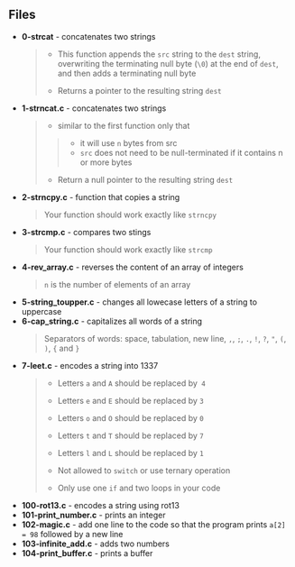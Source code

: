 ## Files
* **0-strcat** - concatenates two strings
    > * This function appends the `src` string to the `dest` string, overwriting the terminating null byte (`\0`) at the end of `dest`, and then adds a terminating null byte
    > - Returns a pointer to the resulting string `dest`
* **1-strncat.c** - concatenates two strings
    > * similar to the first function only that
    >
    >> - it will use `n` bytes from src
    >> - `src` does not need to be null-terminated if it contains n or more bytes
    > - Return a null pointer to the resulting string `dest`
* **2-strncpy.c** - function that copies a string
    > Your function should work exactly like `strncpy`
* **3-strcmp.c** - compares two stings
    > Your function should work exactly like `strcmp`
* **4-rev_array.c** - reverses the content of an array of integers
    > `n` is the number of elements of an array
* **5-string_toupper.c** - changes all lowecase letters of a string to uppercase
* **6-cap_string.c** - capitalizes all words of a string
    > Separators of words: space, tabulation, new line, `,`, `;`, `.`, `!`, `?`, `"`, `(`, `)`, `{` and `}`
* **7-leet.c** - encodes a string into 1337
    > * Letters `a` and `A` should be replaced by` 4`
    > - Letters `e` and `E` should be replaced by `3`
    > * Letters `o` and `O` should be replaced by `0`
    > - Letters `t` and `T` should be replaced by `7`
    > * Letters `l` and `L` should be replaced by `1`
    > - Not allowed to `switch` or use ternary operation
    > * Only use one `if` and two loops in your code
* **100-rot13.c** - encodes a string using rot13
* **101-print_number.c** - prints an integer
* **102-magic.c** - add one line to the code so that the program prints `a[2] = 98` followed by a new line
* **103-infinite_add.c** - adds two numbers
* **104-print_buffer.c** - prints a buffer
